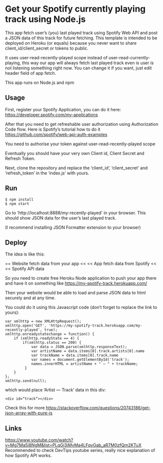 # Get your Spotify currently playing track using Node.js

This app fetch user’s (you) last played track using Spotify Web API and post a JSON data of this track for future fetching. This template is intended to be deployed on Heroku (or equals) because you never want to share client_id/client_secret or tokens to public.

It uses user-read-recently-played scope instead of user-read-currently-playing, this way our app will always fetch last played track even is user is not listening something right now. You can change it if you want, just edit header field of app fetch.

This app runs on Node.js and npm

## Usage

First, register your Spotify Application, you can do it here:
https://developer.spotify.com/my-applications

After that you need to get refreshable user authorization using Authorization Code flow. Here is Spotify’s tutorial how to do it https://github.com/spotify/web-api-auth-examples

You need to authorise your token against user-read-recently-played scope

Eventually you should have your very own Client id, Client Secret and Refresh Token. 

Next, clone the repository and replace the ‘client_id’, ‘client_secret’ and ‘refresh_token’ in the ‘index.js’ with yours.

## Run

    $ npm install
    $ npm start

Go to ‘http://localhost:8888/my-recently-played' in your browser. This should show JSON data for the user’s last played track.

(I recommend installing JSON Formatter extension to your browser)

## Deploy

The idea is like this: 

== Website fetch data from your app <<
<< App fetch data from Spotify <<
<< Spotify API data
 
So you need to create free Heroku Node application to push your app there and have it on something like https://my-spotify-track.herokuapp.com/

Then your website would be able to load and parse JSON data to html securely and at any time.

You could do it using this Javascript code (don’t forget to replace the link to yours):

```
var xmlhttp = new XMLHttpRequest();
xmlhttp.open('GET', 'https://my-spotify-track.herokuapp.com/my-recently-played', true);
xmlhttp.onreadystatechange = function() {
    if (xmlhttp.readyState == 4) {
        if(xmlhttp.status == 200) {
            var data = JSON.parse(xmlhttp.responseText);
            var artistName = data.items[0].track.artists[0].name
            var trackName = data.items[0].track.name
            var names = document.getElementById('track');
            names.innerHTML = artistName + " — " + trackName;
         }
    }
};
xmlhttp.send(null);
```
which would place ‘Artist — Track’ data in this div:

```
<div id=“track”></div>
```

Check this for more https://stackoverflow.com/questions/20743186/get-json-array-with-pure-js

## Links

https://www.youtube.com/watch?v=Mg7Ma5i8NgM&list=PLqGj3iMvMa4LFqyGab_aR7M0zfQm2KTuX
Recommended to check DevTips youtube series, really nice explanation of how Spotify API works.